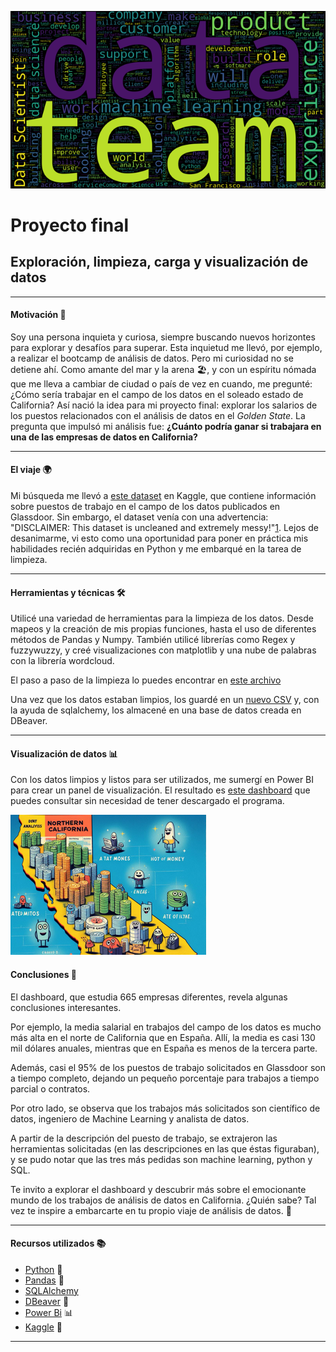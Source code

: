 ![wordcloud](image/README/wordcloud.png)

# Proyecto final

## Exploración, limpieza, carga y visualización de datos

---

#### Motivación 🚀

Soy una persona inquieta y curiosa, siempre buscando nuevos horizontes para explorar y desafíos para superar. Esta inquietud me llevó, por ejemplo, a realizar el bootcamp de análisis de datos. Pero mi curiosidad no se detiene ahí. Como amante del mar y la arena 🏖️, y con un espíritu nómada que me lleva a cambiar de ciudad o país de vez en cuando, me pregunté: ¿Cómo sería trabajar en el campo de los datos en el soleado estado de California? Así nació la idea para mi proyecto final: explorar los salarios de los puestos relacionados con el análisis de datos en el *Golden State*. La pregunta que impulsó mi análisis fue: **¿Cuánto podría ganar si trabajara en una de las empresas de datos en California?**

---

#### El viaje 🌍

Mi búsqueda me llevó a [este dataset](https://www.kaggle.com/datasets/vincenttu/glassdoor-joblisting) en Kaggle, que contiene información sobre puestos de trabajo en el campo de los datos publicados en Glassdoor. Sin embargo, el dataset venía con una advertencia: "DISCLAIMER: This dataset is uncleaned and extremely messy!"[1](https://www.kaggle.com/datasets/vincenttu/glassdoor-joblisting). Lejos de desanimarme, vi esto como una oportunidad para poner en práctica mis habilidades recién adquiridas en Python y me embarqué en la tarea de limpieza.

---

#### Herramientas y técnicas 🛠️

Utilicé una variedad de herramientas para la limpieza de los datos. Desde mapeos y la creación de mis propias funciones, hasta el uso de diferentes métodos de Pandas y Numpy. También utilicé librerías como Regex y fuzzywuzzy, y creé visualizaciones con matplotlib y una nube de palabras con la librería wordcloud.

El paso a paso de la limpieza lo puedes encontrar en [este archivo](./notebooks/proyecto%20final.ipynb)

Una vez que los datos estaban limpios, los guardé en un [nuevo CSV](./data/cleaned/joblisting_ok2.csv) y, con la ayuda de sqlalchemy, los almacené en una base de datos creada en DBeaver.

---

#### Visualización de datos 📊

Con los datos limpios y listos para ser utilizados, me sumergí en Power BI para crear un panel de visualización. El resultado es [este dashboard](https://app.powerbi.com/view?r=eyJrIjoiMzQ3NzZmNGMtMTk4NS00NDExLWE1NDgtNTQ0NGEwY2Q2ZmRhIiwidCI6IjQyOGRmZmIwLTZlOWYtNDMxMC04N2U3LWEwODliYzNkYjUzYiIsImMiOjl9) que puedes consultar sin necesidad de tener descargado el programa.

![california](image/README/Californiau$d.png)

#### Conclusiones 🎯

El dashboard, que estudia 665 empresas diferentes, revela algunas conclusiones interesantes.

Por ejemplo, la media salarial en trabajos del campo de los datos es mucho más alta en el norte de California que en España. Allí, la media es casi 130 mil dólares anuales, mientras que en España es menos de la tercera parte.

Además, casi el 95% de los puestos de trabajo solicitados en Glassdoor son a tiempo completo, dejando un pequeño porcentaje para trabajos a tiempo parcial o contratos.

Por otro lado, se observa que los trabajos más solicitados son científico de datos, ingeniero de Machine Learning y analista de datos.

A partir de la descripción del puesto de trabajo, se extrajeron las herramientas solicitadas (en las descripciones en las que éstas figuraban), y se pudo notar que las tres más pedidas son machine learning, python y SQL.

Te invito a explorar el dashboard y descubrir más sobre el emocionante mundo de los trabajos de análisis de datos en California. ¿Quién sabe? Tal vez te inspire a embarcarte en tu propio viaje de análisis de datos. 🌟

---

#### Recursos utilizados 📚

* [Python](https://docs.python.org/3/library/functions.html) 🐍
* [Pandas](https://pandas.pydata.org/docs/) 🐼
* [SQLAlchemy](https://www.sqlalchemy.org/)
* [DBeaver](https://dbeaver.com/docs/dbeaver/) 🦫
* [Power Bi](https://powerbi.microsoft.com/es-es/) 📊
* [Kaggle](https://www.kaggle.com/datasets/vincenttu/glassdoor-joblisting) 👥

***
